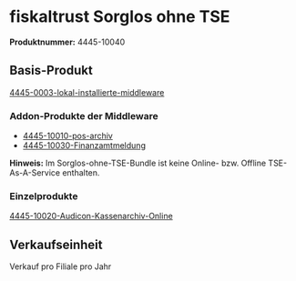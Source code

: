# fiskaltrust Sorglos ohne TSE

**Produktnummer:** 4445-10040

## Basis-Produkt

[4445-0003-lokal-installierte-middleware](../compliance-as-a-service/produkte/4445-0003-lokal-installierte-middleware.md) 

### Addon-Produkte der Middleware

-  [4445-10010-pos-archiv](../revisionssichere-daten-as-a-service/produkte/4445-100XX-pos-archiv.md) 
- [4445-10030-Finanzamtmeldung](../compliance-as-a-service/produkte/4445-10030-Finanzamtsmeldung.md) 

**Hinweis:** Im Sorglos-ohne-TSE-Bundle ist keine Online- bzw. Offline TSE-As-A-Service enthalten.

### Einzelprodukte

[4445-10020-Audicon-Kassenarchiv-Online](../revisionssichere-daten-as-a-service/produkte/4445-10020-Audicon-Kassenarchiv-Online.md) 

## Verkaufseinheit

Verkauf pro Filiale pro Jahr